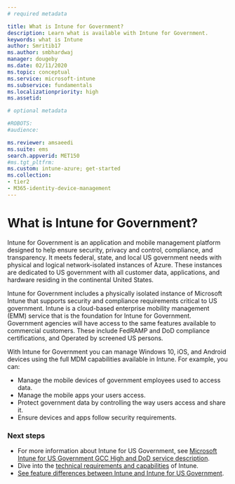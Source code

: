 ```yaml
---
# required metadata

title: What is Intune for Government?
description: Learn what is available with Intune for Government.
keywords: what is Intune
author: Smritib17
ms.author: smbhardwaj
manager: dougeby
ms.date: 02/11/2020
ms.topic: conceptual
ms.service: microsoft-intune
ms.subservice: fundamentals
ms.localizationpriority: high
ms.assetid: 

# optional metadata

#ROBOTS:
#audience:

ms.reviewer: amsaeedi 
ms.suite: ems
search.appverid: MET150
#ms.tgt_pltfrm:
ms.custom: intune-azure; get-started
ms.collection:
- tier2
- M365-identity-device-management
---
```


# What is Intune for Government?

Intune for Government is an application and mobile management platform designed to help ensure security, privacy and control, compliance, and transparency. It meets federal, state, and local US government needs with physical and logical network-isolated instances of Azure. These instances are dedicated to US government with all customer data, applications, and hardware residing in the continental United States. 

Intune for Government includes a physically isolated instance of Microsoft Intune that supports security and compliance requirements critical to US government. Intune is a cloud-based enterprise mobility management (EMM) service that is the foundation for Intune for Government. Government agencies will have access to the same features available to commercial customers. These include FedRAMP and DoD compliance certifications, and Operated by screened US persons.

With Intune for Government you can manage Windows 10, iOS, and Android devices using the full MDM capabilities available in Intune. For example, you can:

- Manage the mobile devices of government employees used to access data.
- Manage the mobile apps your users access.
- Protect government data by controlling the way users access and share it.
- Ensure devices and apps follow security requirements.

### Next steps
- For more information about Intune for US Government, see [Microsoft Intune for US Government GCC High and DoD service description](/enterprise-mobility-security/solutions/ems-intune-govt-service-description).
- Dive into the [technical requirements and capabilities](/intune/supported-devices-browsers) of Intune.
- [See feature differences between Intune and Intune for US Government](/enterprise-mobility-security/solutions/ems-intune-govt-service-description).